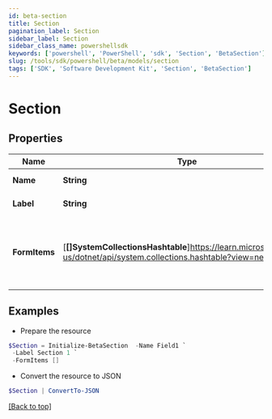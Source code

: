 ```yaml
---
id: beta-section
title: Section
pagination_label: Section
sidebar_label: Section
sidebar_class_name: powershellsdk
keywords: ['powershell', 'PowerShell', 'sdk', 'Section', 'BetaSection']
slug: /tools/sdk/powershell/beta/models/section
tags: ['SDK', 'Software Development Kit', 'Section', 'BetaSection']
---
```


# Section

## Properties

| Name | Type | Description | Notes |
| --- | --- | --- | --- |
| **Name** | **String** | Name of the FormItem | [optional] |
| **Label** | **String** | Label of the section | [optional] |
| **FormItems** | [**[]SystemCollectionsHashtable**]https://learn.microsoft.com/en-us/dotnet/api/system.collections.hashtable?view=net-9.0 | List of FormItems. FormItems can be SectionDetails and/or FieldDetails | [optional] |

## Examples

- Prepare the resource

```powershell
$Section = Initialize-BetaSection  -Name Field1 `
 -Label Section 1 `
 -FormItems []
```

- Convert the resource to JSON

```powershell
$Section | ConvertTo-JSON
```

[[Back to top]](#)
